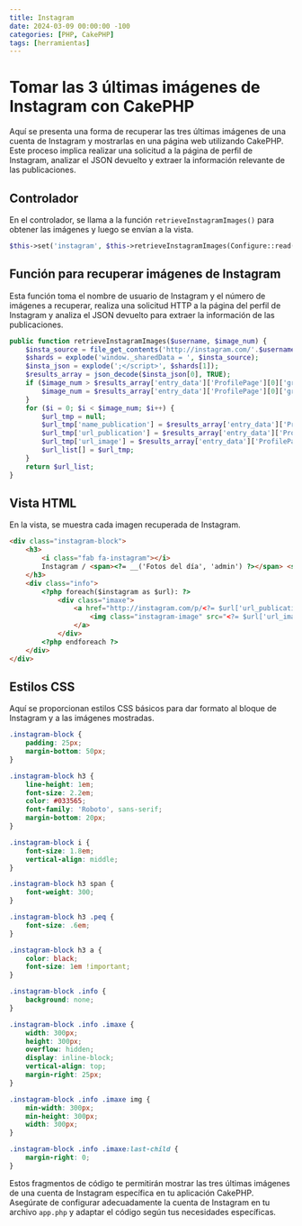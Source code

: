 ```yaml
---
title: Instagram
date: 2024-03-09 00:00:00 -100
categories: [PHP, CakePHP]
tags: [herramientas]
---
```


# Tomar las 3 últimas imágenes de Instagram con CakePHP

Aquí se presenta una forma de recuperar las tres últimas imágenes de una cuenta de Instagram y mostrarlas en una página web utilizando CakePHP. Este proceso implica realizar una solicitud a la página de perfil de Instagram, analizar el JSON devuelto y extraer la información relevante de las publicaciones.

## Controlador

En el controlador, se llama a la función `retrieveInstagramImages()` para obtener las imágenes y luego se envían a la vista.

```php
$this->set('instagram', $this->retrieveInstagramImages(Configure::read('InstagramAccount'), 3));
```

## Función para recuperar imágenes de Instagram

Esta función toma el nombre de usuario de Instagram y el número de imágenes a recuperar, realiza una solicitud HTTP a la página del perfil de Instagram y analiza el JSON devuelto para extraer la información de las publicaciones.

```php
public function retrieveInstagramImages($username, $image_num) {
    $insta_source = file_get_contents('http://instagram.com/'.$username);
    $shards = explode('window._sharedData = ', $insta_source);
    $insta_json = explode(';</script>', $shards[1]);
    $results_array = json_decode($insta_json[0], TRUE);
    if ($image_num > $results_array['entry_data']['ProfilePage'][0]['graphql']['user']['edge_owner_to_timeline_media']['count']) {
        $image_num = $results_array['entry_data']['ProfilePage'][0]['graphql']['user']['edge_owner_to_timeline_media']['count'];
    }
    for ($i = 0; $i < $image_num; $i++) {
        $url_tmp = null;
        $url_tmp['name_publication'] = $results_array['entry_data']['ProfilePage'][0]['graphql']['user']['edge_owner_to_timeline_media']['edges'][$i]['node']['edge_media_to_caption']['edges'][0]['node']['text'];
        $url_tmp['url_publication'] = $results_array['entry_data']['ProfilePage'][0]['graphql']['user']['edge_owner_to_timeline_media']['edges'][$i]['node']['shortcode'];
        $url_tmp['url_image'] = $results_array['entry_data']['ProfilePage'][0]['graphql']['user']['edge_owner_to_timeline_media']['edges'][$i]['node']['display_url'];
        $url_list[] = $url_tmp;
    }
    return $url_list;
}
```

## Vista HTML

En la vista, se muestra cada imagen recuperada de Instagram.

```html
<div class="instagram-block">
    <h3>
        <i class="fab fa-instagram"></i>
        Instagram / <span><?= __('Fotos del día', 'admin') ?></span> <span class="peq"><a target="_blank" href="http://instagram.com/<?=Configure::read('InstagramAccount')?>">@<?=Configure::read('InstagramAccount')?></a></span>
    </h3>
    <div class="info">
        <?php foreach($instagram as $url): ?>
            <div class="imaxe">
                <a href="http://instagram.com/p/<?= $url['url_publication'] ?>" target="_blank" title="<?// $url['name_publication'] ?>">
                    <img class="instagram-image" src="<?= $url['url_image'] ?>" />
                </a>
            </div>
        <?php endforeach ?>
    </div>
</div>
```

## Estilos CSS

Aquí se proporcionan estilos CSS básicos para dar formato al bloque de Instagram y a las imágenes mostradas.

```css
.instagram-block {
    padding: 25px;
    margin-bottom: 50px;
}

.instagram-block h3 {
    line-height: 1em;
    font-size: 2.2em;
    color: #033565;
    font-family: 'Roboto', sans-serif;
    margin-bottom: 20px;
}

.instagram-block i {
    font-size: 1.8em;
    vertical-align: middle;
}

.instagram-block h3 span {
    font-weight: 300;
}

.instagram-block h3 .peq {
    font-size: .6em;
}

.instagram-block h3 a {
    color: black;
    font-size: 1em !important;
}

.instagram-block .info {
    background: none;
}

.instagram-block .info .imaxe {
    width: 300px;
    height: 300px;
    overflow: hidden;
    display: inline-block;
    vertical-align: top;
    margin-right: 25px;
}

.instagram-block .info .imaxe img {
    min-width: 300px;
    min-height: 300px;
    width: 300px;
}

.instagram-block .info .imaxe:last-child {
    margin-right: 0;
}
```

Estos fragmentos de código te permitirán mostrar las tres últimas imágenes de una cuenta de Instagram específica en tu aplicación CakePHP. Asegúrate de configurar adecuadamente la cuenta de Instagram en tu archivo `app.php` y adaptar el código según tus necesidades específicas.